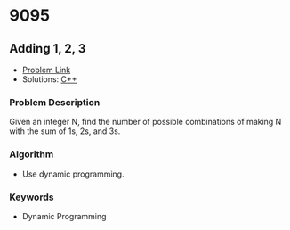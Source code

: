 # 9095
## Adding 1, 2, 3

- [Problem Link](https://www.acmicpc.net/problem/9095)
- Solutions: [C++](./9095.cpp)

### Problem Description
Given an integer N, find the number of possible combinations of making N with the sum of 1s, 2s, and 3s.

### Algorithm
- Use dynamic programming.

### Keywords
- Dynamic Programming
